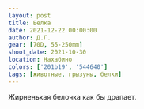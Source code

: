 ```yaml
---
layout: post
title: Белка
date: 2021-12-22 00:00:00
author: Д.Г.
gear: [70D, 55-250mm]
shoot_date: 2021-10-30
location: Нахабино
colors: ['201b19', '544640']
tags: [животные, грызуны, белки]
---
```

Жирненькая белочка как бы драпает.
